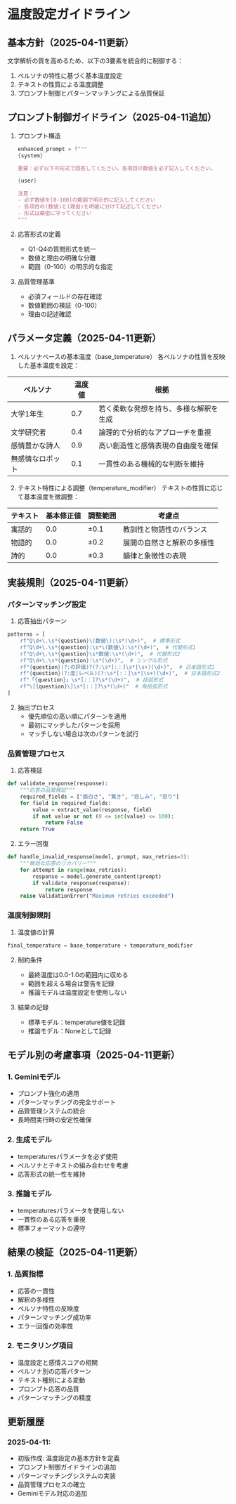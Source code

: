 # 温度設定ガイドライン

## 基本方針（2025-04-11更新）
文学解析の質を高めるため、以下の3要素を統合的に制御する：
1. ペルソナの特性に基づく基本温度設定
2. テキストの性質による温度調整
3. プロンプト制御とパターンマッチングによる品質保証

## プロンプト制御ガイドライン（2025-04-11追加）
1. プロンプト構造
   ```python
   enhanced_prompt = f"""
   {system}

   重要：必ず以下の形式で回答してください。各項目の数値を必ず記入してください。

   {user}

   注意：
   - 必ず数値を[0-100]の範囲で明示的に記入してください
   - 各項目の(数値)と(理由)を明確に分けて記述してください
   - 形式は厳密に守ってください
   """
   ```

2. 応答形式の定義
   - Q1-Q4の質問形式を統一
   - 数値と理由の明確な分離
   - 範囲（0-100）の明示的な指定

3. 品質管理基準
   - 必須フィールドの存在確認
   - 数値範囲の検証（0-100）
   - 理由の記述確認

## パラメータ定義（2025-04-11更新）

1. ペルソナベースの基本温度（base_temperature）
各ペルソナの性質を反映した基本温度を設定：

| ペルソナ | 温度値 | 根拠 |
|---------|--------|------|
| 大学1年生 | 0.7 | 若く柔軟な発想を持ち、多様な解釈を生成 |
| 文学研究者 | 0.4 | 論理的で分析的なアプローチを重視 |
| 感情豊かな詩人 | 0.9 | 高い創造性と感情表現の自由度を確保 |
| 無感情なロボット | 0.1 | 一貫性のある機械的な判断を維持 |

2. テキスト特性による調整（temperature_modifier）
テキストの性質に応じて基本温度を微調整：

| テキスト | 基本修正値 | 調整範囲 | 考慮点 |
|---------|------------|----------|--------|
| 寓話的 | 0.0 | ±0.1 | 教訓性と物語性のバランス |
| 物語的 | 0.0 | ±0.2 | 展開の自然さと解釈の多様性 |
| 詩的 | 0.0 | ±0.3 | 韻律と象徴性の表現 |

## 実装規則（2025-04-11更新）

### パターンマッチング設定
1. 応答抽出パターン
```python
patterns = [
    rf"Q\d+\.\s*{question}\(数値\):\s*(\d+)",  # 標準形式
    rf"Q\d+\.\s*{question}:\s*\(数値\):\s*(\d+)",  # 代替形式1
    rf"Q\d+\.\s*{question}\s*数値:\s*(\d+)",  # 代替形式2
    rf"Q\d+\.\s*{question}:\s*(\d+)",  # シンプル形式
    rf"{question}(?:の評価)?(?:\s*[:：]\s*|\s+)(\d+)",  # 日本語形式1
    rf"{question}(?:度|レベル)(?:\s*[:：]\s*|\s+)(\d+)",  # 日本語形式2
    rf"「{question}」\s*[:：]?\s*(\d+)",  # 括弧形式
    rf"\[{question}\]\s*[:：]?\s*(\d+)"  # 角括弧形式
]
```

2. 抽出プロセス
   - 優先順位の高い順にパターンを適用
   - 最初にマッチしたパターンを採用
   - マッチしない場合は次のパターンを試行

### 品質管理プロセス
1. 応答検証
```python
def validate_response(response):
    """応答の品質検証"""
    required_fields = ["面白さ", "驚き", "悲しみ", "怒り"]
    for field in required_fields:
        value = extract_value(response, field)
        if not value or not (0 <= int(value) <= 100):
            return False
    return True
```

2. エラー回復
```python
def handle_invalid_response(model, prompt, max_retries=3):
    """無効な応答のリカバリー"""
    for attempt in range(max_retries):
        response = model.generate_content(prompt)
        if validate_response(response):
            return response
    raise ValidationError("Maximum retries exceeded")
```

### 温度制御規則
1. 温度値の計算
```python
final_temperature = base_temperature + temperature_modifier
```

2. 制約条件
   - 最終温度は0.0-1.0の範囲内に収める
   - 範囲を超える場合は警告を記録
   - 推論モデルは温度設定を使用しない

3. 結果の記録
   - 標準モデル：temperature値を記録
   - 推論モデル：Noneとして記録

## モデル別の考慮事項（2025-04-11更新）

### 1. Geminiモデル
- プロンプト強化の適用
- パターンマッチングの完全サポート
- 品質管理システムの統合
- 長時間実行時の安定性確保

### 2. 生成モデル
- temperaturesパラメータを必ず使用
- ペルソナとテキストの組み合わせを考慮
- 応答形式の統一性を維持

### 3. 推論モデル
- temperaturesパラメータを使用しない
- 一貫性のある応答を重視
- 標準フォーマットの遵守

## 結果の検証（2025-04-11更新）

### 1. 品質指標
- 応答の一貫性
- 解釈の多様性
- ペルソナ特性の反映度
- パターンマッチング成功率
- エラー回復の効率性

### 2. モニタリング項目
- 温度設定と感情スコアの相関
- ペルソナ別の応答パターン
- テキスト種別による変動
- プロンプト応答の品質
- パターンマッチングの精度

## 更新履歴
### 2025-04-11:
- 初版作成: 温度設定の基本方針を定義
- プロンプト制御ガイドラインの追加
- パターンマッチングシステムの実装
- 品質管理プロセスの確立
- Geminiモデル対応の追加
